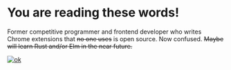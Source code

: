 # You are reading these words! 
Former competitive programmer and frontend developer who writes Chrome extensions that ~~no one uses~~ is open source. Now confused. ~~Maybe will learn Rust and/or Elm in the near future.~~

[![ok](https://github-readme-stats.vercel.app/api/top-langs?username=cirex-web)](https://www.tomorrowtides.com/j2213.html)



